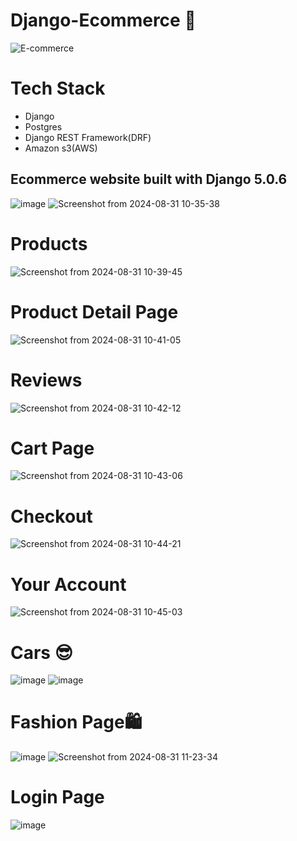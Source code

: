 # Django-Ecommerce 🛒
![E-commerce](https://github.com/user-attachments/assets/9e2fcdea-7f12-4318-92c5-1ed296def569)
# Tech Stack
+ Django
+ Postgres
+ Django REST Framework(DRF)
+ Amazon s3(AWS)
  

## Ecommerce website built with Django 5.0.6

![image](https://github.com/user-attachments/assets/afd5cf29-8c08-4485-b4e6-d2c1b5078cb6)
![Screenshot from 2024-08-31 10-35-38](https://github.com/user-attachments/assets/b334627e-c887-482f-bedd-bd940e0b6d2b)

# Products
![Screenshot from 2024-08-31 10-39-45](https://github.com/user-attachments/assets/b302c4d0-9049-4180-b915-9ca09b61f8bd)

# Product Detail Page
![Screenshot from 2024-08-31 10-41-05](https://github.com/user-attachments/assets/ebff1f8a-9262-4770-a95f-5e539e5ff3a2)

# Reviews
![Screenshot from 2024-08-31 10-42-12](https://github.com/user-attachments/assets/bc03371c-c2ab-4370-ba6b-2dd4c8193589)

# Cart Page
![Screenshot from 2024-08-31 10-43-06](https://github.com/user-attachments/assets/fa9bc090-0ab2-4409-8af5-ff9a0ee5d428)

# Checkout
![Screenshot from 2024-08-31 10-44-21](https://github.com/user-attachments/assets/e6b979ec-c40a-4381-be9a-57c605257ac4)

# Your Account
![Screenshot from 2024-08-31 10-45-03](https://github.com/user-attachments/assets/55c3a4a6-62de-4cb1-9e54-7f0af4e572c6)

# Cars 😎
![image](https://github.com/user-attachments/assets/863d37f5-2b0f-4cc1-9ac2-3a9cc69bf1ca)
![image](https://github.com/user-attachments/assets/8277b475-57d9-40ff-b565-bb668e2f2d66)

# Fashion Page🛍
![image](https://github.com/user-attachments/assets/b33549c0-5d65-4aa0-9f8e-24587ea548b1)
![Screenshot from 2024-08-31 11-23-34](https://github.com/user-attachments/assets/e3378620-2122-4762-931d-3b64bbb0a812)



# Login Page
![image](https://github.com/user-attachments/assets/03e8292c-fc49-49c8-92a1-69c5174732f5)



